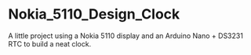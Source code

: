 # Nokia_5110_Design_Clock
A little project using a Nokia 5110 display and an Arduino Nano + DS3231 RTC to build a neat clock.
